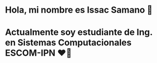 #  Hola, mi nombre es Issac Samano 🤘 
#  Actualmente soy estudiante de Ing. en Sistemas Computacionales ESCOM-IPN ❤️💙

<!--
**IssacSR/IssacSR** is a ✨ _special_ ✨ repository because its `README.md` (this file) appears on your GitHub profile.

Here are some ideas to get you started:

- 🔭 I’m currently working on ...
- 🌱 I’m currently learning ...
- 👯 I’m looking to collaborate on ...
- 🤔 I’m looking for help with ...
- 💬 Ask me about ...
- 📫 How to reach me: ...
- 😄 Pronouns: ...
- ⚡ Fun fact: ...
-->

